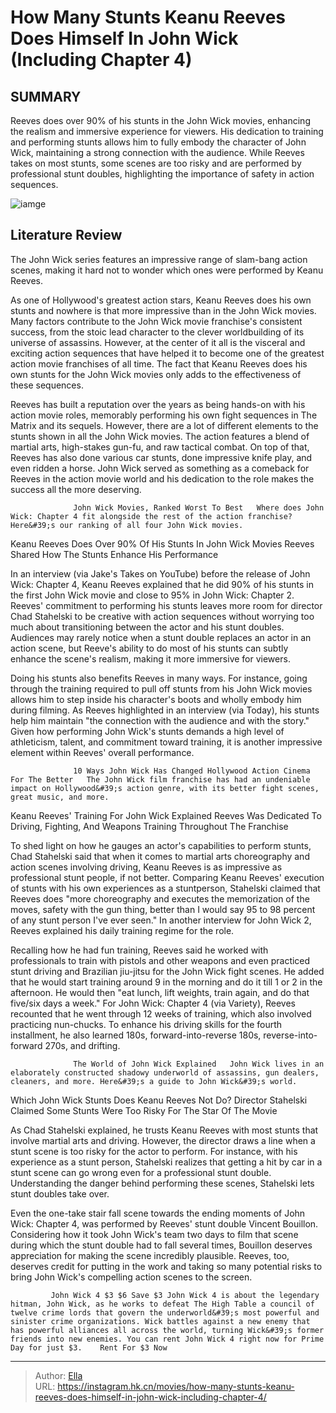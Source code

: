 # How Many Stunts Keanu Reeves Does Himself In John Wick (Including Chapter 4)


## SUMMARY 



  Reeves does over 90% of his stunts in the John Wick movies, enhancing the realism and immersive experience for viewers.   His dedication to training and performing stunts allows him to fully embody the character of John Wick, maintaining a strong connection with the audience.   While Reeves takes on most stunts, some scenes are too risky and are performed by professional stunt doubles, highlighting the importance of safety in action sequences.  

![iamge](https://static1.srcdn.com/wordpress/wp-content/uploads/2023/07/how-many-stunts-keanu-reeves-does-himself-in-john-wick-including-chapter-4.jpg)

## Literature Review

The John Wick series features an impressive range of slam-bang action scenes, making it hard not to wonder which ones were performed by Keanu Reeves.




As one of Hollywood&#39;s greatest action stars, Keanu Reeves does his own stunts and nowhere is that more impressive than in the John Wick movies. Many factors contribute to the John Wick movie franchise&#39;s consistent success, from the stoic lead character to the clever worldbuilding of its universe of assassins. However, at the center of it all is the visceral and exciting action sequences that have helped it to become one of the greatest action movie franchises of all time. The fact that Keanu Reeves does his own stunts for the John Wick movies only adds to the effectiveness of these sequences.




Reeves has built a reputation over the years as being hands-on with his action movie roles, memorably performing his own fight sequences in The Matrix and its sequels. However, there are a lot of different elements to the stunts shown in all the John Wick movies. The action features a blend of martial arts, high-stakes gun-fu, and raw tactical combat. On top of that, Reeves has also done various car stunts, done impressive knife play, and even ridden a horse. John Wick served as something as a comeback for Reeves in the action movie world and his dedication to the role makes the success all the more deserving.

                  John Wick Movies, Ranked Worst To Best   Where does John Wick: Chapter 4 fit alongside the rest of the action franchise? Here&#39;s our ranking of all four John Wick movies.   


 Keanu Reeves Does Over 90% Of His Stunts In John Wick Movies 
Reeves Shared How The Stunts Enhance His Performance
         




In an interview (via Jake&#39;s Takes on YouTube) before the release of John Wick: Chapter 4, Keanu Reeves explained that he did 90% of his stunts in the first John Wick movie and close to 95% in John Wick: Chapter 2. Reeves&#39; commitment to performing his stunts leaves more room for director Chad Stahelski to be creative with action sequences without worrying too much about transitioning between the actor and his stunt doubles. Audiences may rarely notice when a stunt double replaces an actor in an action scene, but Reeve&#39;s ability to do most of his stunts can subtly enhance the scene&#39;s realism, making it more immersive for viewers.

Doing his stunts also benefits Reeves in many ways. For instance, going through the training required to pull off stunts from his John Wick movies allows him to step inside his character&#39;s boots and wholly embody him during filming. As Reeves highlighted in an interview (via Today), his stunts help him maintain &#34;the connection with the audience and with the story.&#34; Given how performing John Wick&#39;s stunts demands a high level of athleticism, talent, and commitment toward training, it is another impressive element within Reeves&#39; overall performance.




                  10 Ways John Wick Has Changed Hollywood Action Cinema For The Better   The John Wick film franchise has had an undeniable impact on Hollywood&#39;s action genre, with its better fight scenes, great music, and more.   



 Keanu Reeves&#39; Training For John Wick Explained 
Reeves Was Dedicated To Driving, Fighting, And Weapons Training Throughout The Franchise
          

To shed light on how he gauges an actor&#39;s capabilities to perform stunts, Chad Stahelski said that when it comes to martial arts choreography and action scenes involving driving, Keanu Reeves is as impressive as professional stunt people, if not better. Comparing Keanu Reeves&#39; execution of stunts with his own experiences as a stuntperson, Stahelski claimed that Reeves does &#34;more choreography and executes the memorization of the moves, safety with the gun thing, better than I would say 95 to 98 percent of any stunt person I&#39;ve ever seen.&#34; In another interview for John Wick 2, Reeves explained his daily training regime for the role.




Recalling how he had fun training, Reeves said he worked with professionals to train with pistols and other weapons and even practiced stunt driving and Brazilian jiu-jitsu for the John Wick fight scenes. He added that he would start training around 9 in the morning and do it till 1 or 2 in the afternoon. He would then &#34;eat lunch, lift weights, train again, and do that five/six days a week.&#34; For John Wick: Chapter 4 (via Variety), Reeves recounted that he went through 12 weeks of training, which also involved practicing nun-chucks. To enhance his driving skills for the fourth installment, he also learned 180s, forward-into-reverse 180s, reverse-into-forward 270s, and drifting.

                  The World of John Wick Explained   John Wick lives in an elaborately constructed shadowy underworld of assassins, gun dealers, cleaners, and more. Here&#39;s a guide to John Wick&#39;s world.   



 Which John Wick Stunts Does Keanu Reeves Not Do? 
Director Stahelski Claimed Some Stunts Were Too Risky For The Star Of The Movie
          




As Chad Stahelski explained, he trusts Keanu Reeves with most stunts that involve martial arts and driving. However, the director draws a line when a stunt scene is too risky for the actor to perform. For instance, with his experience as a stunt person, Stahelski realizes that getting a hit by car in a stunt scene can go wrong even for a professional stunt double. Understanding the danger behind performing these scenes, Stahelski lets stunt doubles take over.

Even the one-take stair fall scene towards the ending moments of John Wick: Chapter 4, was performed by Reeves&#39; stunt double Vincent Bouillon. Considering how it took John Wick&#39;s team two days to film that scene during which the stunt double had to fall several times, Bouillon deserves appreciation for making the scene incredibly plausible. Reeves, too, deserves credit for putting in the work and taking so many potential risks to bring John Wick&#39;s compelling action scenes to the screen.

             John Wick 4 $3 $6 Save $3 John Wick 4 is about the legendary hitman, John Wick, as he works to defeat The High Table a council of twelve crime lords that govern the underworld&#39;s most powerful and sinister crime organizations. Wick battles against a new enemy that has powerful alliances all across the world, turning Wick&#39;s former friends into new enemies. You can rent John Wick 4 right now for Prime Day for just $3.    Rent For $3 Now  





---

> Author: [Ella](https://instagram.hk.cn/)  
> URL: https://instagram.hk.cn/movies/how-many-stunts-keanu-reeves-does-himself-in-john-wick-including-chapter-4/  


